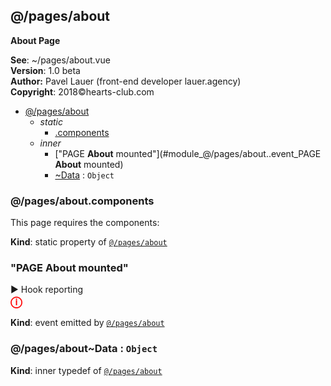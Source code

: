 <a name="module_@/pages/about"></a>

## @/pages/about
<strong>About Page</strong>

**See**: ~/pages/about.vue  
**Version**: 1.0 beta  
**Author:** Pavel Lauer (front-end developer lauer.agency)  
**Copyright**: 2018©hearts-club.com  

* [@/pages/about](#module_@/pages/about)
    * _static_
        * [.components](#module_@/pages/about.components)
    * _inner_
        * ["PAGE <strong>About</strong> mounted"](#module_@/pages/about..event_PAGE <strong>About</strong> mounted)
        * [~Data](#module_@/pages/about..Data) : <code>Object</code>

<a name="module_@/pages/about.components"></a>

### @/pages/about.components
This page requires the components:<br>

**Kind**: static property of <code>[@/pages/about](#module_@/pages/about)</code>  
<a name="module_@/pages/about..event_PAGE <strong>About</strong> mounted"></a>

### "PAGE <strong>About</strong> mounted"
▶ Hook reporting <br><strong style="color:red; font-size: 18px;">ⓘ</strong>

**Kind**: event emitted by <code>[@/pages/about](#module_@/pages/about)</code>  
<a name="module_@/pages/about..Data"></a>

### @/pages/about~Data : <code>Object</code>
**Kind**: inner typedef of <code>[@/pages/about](#module_@/pages/about)</code>  
